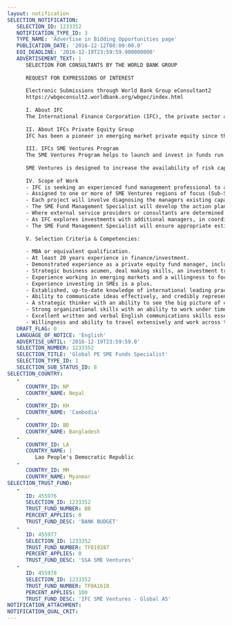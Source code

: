 ```yaml
---
layout: notification
SELECTION_NOTIFICATION: 
   SELECTION_ID: 1233352
   NOTIFICATION_TYPE_ID: 3
   TYPE_NAME: 'Advertise in Bidding Opportunities page'
   PUBLICATION_DATE: '2016-12-12T00:00:00.0'
   EOI_DEADLINE: '2016-12-19T23:59:59.900000000'
   ADVERTISEMENT_TEXT: |
      SELECTION FOR CONSULTANTS BY THE WORLD BANK GROUP
      
      REQUEST FOR EXPRESSIONS OF INTEREST
      
      Electronic Submissions through World Bank Group eConsultant2
      https://wbgeconsult2.worldbank.org/wbgec/index.html
      
      I. About IFC 
      The International Finance Corporation (IFC), the private sector arm of the World Bank Group, is a global leader, investor and advisor committed to projects in its developing member countries that reduce extreme poverty and boost shared prosperity. IFC finances private sector investments, mobilizes capital in the international financial markets, helps clients improve social and environmental sustainability, and provides technical assistance and advice to businesses and governments in the developing world. IFC creates opportunity for people to escape poverty and improve their lives by providing financing to help businesses employ more people and provide essential services, mobilizing capital from others, and providing risk capital and advisory to ensure scalable and sustainable development. Holding a $50 billion portfolio touching almost every major industry, IFC reaches millions of people in more than 100 countries, creating jobs, raising living standards and building a better future to support the World Bank Group's twin goals: ending extreme poverty and boosting shared prosperity.
      
      II. About IFCs Private Equity Group 
      IFC has been a pioneer in emerging market private equity since the late 1980s, helping it grow from a nascent market to a mainstream asset class. Today IFC is one of the largest investors in the industry. Total private equity investment in emerging markets stands at approximately $320 billion more than ever before, yet still just a tiny fraction of the $2.7 trillion global total. Building the industry further is a key part of IFCs mandate of supporting private sector development and promoting the development of strong local fund managers which provide risk capital to private companies, thereby spurring economic growth. IFCs fund strategy focuses on investing in growth equity and venture capital funds across all emerging market regions, and IFC has a targeted program (SME Ventures) to develop such funds in frontier markets and fragile and conflict affected countries.
      
      III. IFCs SME Ventures Program
      The SME Ventures Program helps to launch and invest in funds run by emerging fund managers which provide risk capital to small and medium enterprises (SMEs). The Program combines investment in funds with advisory services to fund managers as well as technical assistance to SMEs in the funds portfolios. The program is focused on fragile and conflict-affected countries , as well as other frontier markets (mainly International Development Agency (IDA) borrower countries ). The Program has invested in five funds in its Initial Phase and is being expanded. 
      
      SME Ventures is designed to increase the availability of risk capital to SMEs in difficult markets through the development of strong locally-based fund managers. The Programs advisory component combines capacity building services and dissemination of best practices to strengthen managers investment and operational capabilities, and covers all aspects of fund management, including strategy, operational setup, corporate governance, environmental and social management systems, and portfolio management through exit. The technical assistance component is designed to enable fund managers to provide value addition to the SMEs in the fund portfolios. 
      
      IV. Scope of Work
      - IFC is seeking an experienced fund management professional to actively advise and guide the emerging fund managers within the SME Ventures Program. This SME Fund Management Specialist role is to be on a Consultancy basis, capped at 180 days per year, with the potential to be renewed annually. 
      - Assigned to one or more of SME Ventures regions of focus (Sub-Saharan Africa, East & South Asia, Middle East and North Africa, or Latin America), the SME Fund Management Specialist will design and implement the manager capacity-building projects aimed at enhancing the skills and capabilities of the identified SME Ventures fund managers. 
      - Each project will involve diagnosing the managers existing capacity levels across the various aspects of fund management, including strategy, organizational structure, business development, client acquisition, investment due diligence, portfolio management, exit planning, and back-office operations. It also entails creating and executing an action plan to address each managers capacity-building needs, either through direct mentoring by the SME Fund Management Specialist or enlisting other service providers.
      - The SME Fund Management Specialist will develop the action plan in collaboration with the SME Ventures advisory staff and drawing on deep knowledge of international standards and practices. The IFC Funds team will also provide support where needed.
      - Where external service providers or consultants are determined to be necessary for the capacity-building project (e.g., for financial management systems), the SME Fund Management Specialist will help select and supervise these consultants while delivering their assigned scope of work.
      - As IFC explores investments with additional managers, in coordination with the IFC Funds team, the SME Fund Management Specialist will help, on occasion, with the due diligence of prospective fund managers.
      - The SME Fund Management Specialist will ensure appropriate estimation and utilization of budgeted resources for projects and will assist the SME Ventures team in obtaining relevant information from the field operations to facilitate reporting to existing and prospective donors to the Program.
      
      V. Selection Criteria & Competencies:
      
      - MBA or equivalent qualification.
      - At least 20 years experience in finance/investment.
      - Demonstrated experience as a private equity fund manager, including experience with strategy, business development, client acquisition, investment due diligence, portfolio management, exit planning, fund structure, and back-office operations.
      - Strategic business acumen, deal making skills, an investment track record, and strong operational hands-on skills are highly desirable. 
      - Experience working in emerging markets and a willingness to focus on more difficult markets and identify solutions to local challenges. Experience with frontier markets and fragile and conflict affected countries targeted by the SME Ventures Program is a plus.
      - Experience investing in SMEs is a plus.
      - Established, up-to-date knowledge of international leading practices and standards related to private equity operational risk management (including environment and social governance standards, business intelligence and data analytics), is required, along with the ability to disseminate this knowledge effectively within IFC and to external audiences.
      - Ability to communicate ideas effectively, and credibly represent IFC with clients and stakeholders, including at the senior executive and boardroom level. 
      - A strategic thinker with an ability to see the big picture of country, regional and global private sector development challenges and proactively identify opportunities that can have transformative impact. 
      - Strong organizational skills with an ability to work under time pressure, respond to ad-hoc shifts in client priorities, unstructured situations and unexpected events while maintaining order and delivery.
      - Excellent written and verbal English communications skills essential. Other languages a plus (French, Arabic).
      - Willingness and ability to travel extensively and work across time zones.
   DRAFT_FLAG: 0
   LANGUAGE_OF_NOTICE: 'English'
   ADVERTISE_UNTIL: '2016-12-19T23:59:59.0'
   SELECTION_NUMBER: 1233352
   SELECTION_TITLE: 'Global PE SME Funds Specialist'
   SELECTION_TYPE_ID: 1
   SELECTION_SUB_STATUS_ID: 8
SELECTION_COUNTRY: 
   - 
      COUNTRY_ID: NP
      COUNTRY_NAME: Nepal
   - 
      COUNTRY_ID: KH
      COUNTRY_NAME: 'Cambodia'
   - 
      COUNTRY_ID: BD
      COUNTRY_NAME: Bangladesh
   - 
      COUNTRY_ID: LA
      COUNTRY_NAME: |
         Lao People's Democratic Republic
   - 
      COUNTRY_ID: MM
      COUNTRY_NAME: Myanmar
SELECTION_TRUST_FUND: 
   - 
      ID: 455976
      SELECTION_ID: 1233352
      TRUST_FUND_NUMBER: BB
      PERCENT_APPLIES: 0
      TRUST_FUND_DESC: 'BANK BUDGET'
   - 
      ID: 455977
      SELECTION_ID: 1233352
      TRUST_FUND_NUMBER: TF019287
      PERCENT_APPLIES: 0
      TRUST_FUND_DESC: 'SSA SME Ventures'
   - 
      ID: 455978
      SELECTION_ID: 1233352
      TRUST_FUND_NUMBER: TF0A1618
      PERCENT_APPLIES: 100
      TRUST_FUND_DESC: 'IFC SME Ventures - Global AS'
NOTIFICATION_ATTACHMENT: 
NOTIFICATION_QUAL_CRIT: 
---
```

